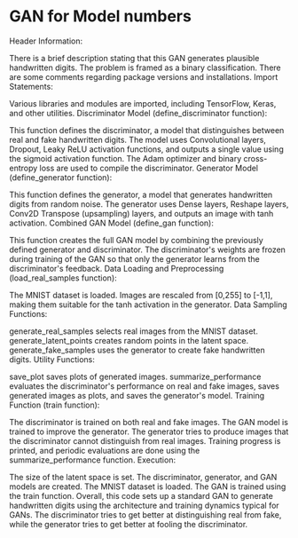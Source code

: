# GAN for Model numbers

Header Information:

There is a brief description stating that this GAN generates plausible handwritten digits.
The problem is framed as a binary classification.
There are some comments regarding package versions and installations.
Import Statements:

Various libraries and modules are imported, including TensorFlow, Keras, and other utilities.
Discriminator Model (define_discriminator function):

This function defines the discriminator, a model that distinguishes between real and fake handwritten digits.
The model uses Convolutional layers, Dropout, Leaky ReLU activation functions, and outputs a single value using the sigmoid activation function.
The Adam optimizer and binary cross-entropy loss are used to compile the discriminator.
Generator Model (define_generator function):

This function defines the generator, a model that generates handwritten digits from random noise.
The generator uses Dense layers, Reshape layers, Conv2D Transpose (upsampling) layers, and outputs an image with tanh activation.
Combined GAN Model (define_gan function):

This function creates the full GAN model by combining the previously defined generator and discriminator.
The discriminator's weights are frozen during training of the GAN so that only the generator learns from the discriminator's feedback.
Data Loading and Preprocessing (load_real_samples function):

The MNIST dataset is loaded.
Images are rescaled from [0,255] to [-1,1], making them suitable for the tanh activation in the generator.
Data Sampling Functions:

generate_real_samples selects real images from the MNIST dataset.
generate_latent_points creates random points in the latent space.
generate_fake_samples uses the generator to create fake handwritten digits.
Utility Functions:

save_plot saves plots of generated images.
summarize_performance evaluates the discriminator's performance on real and fake images, saves generated images as plots, and saves the generator's model.
Training Function (train function):

The discriminator is trained on both real and fake images.
The GAN model is trained to improve the generator. The generator tries to produce images that the discriminator cannot distinguish from real images.
Training progress is printed, and periodic evaluations are done using the summarize_performance function.
Execution:

The size of the latent space is set.
The discriminator, generator, and GAN models are created.
The MNIST dataset is loaded.
The GAN is trained using the train function.
Overall, this code sets up a standard GAN to generate handwritten digits using the architecture and training dynamics typical for GANs. The discriminator tries to get better at distinguishing real from fake, while the generator tries to get better at fooling the discriminator.
